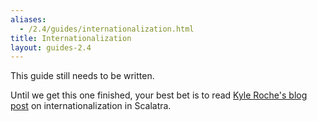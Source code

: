 ```yaml
---
aliases:
  - /2.4/guides/internationalization.html
title: Internationalization
layout: guides-2.4
---
```


This guide still needs to be written.

Until we get this one finished, your best bet is to read [Kyle Roche's blog post](http://kyleroche.com/post/39274536843/exploring-scalatra-internationalization)
on internationalization in Scalatra.
